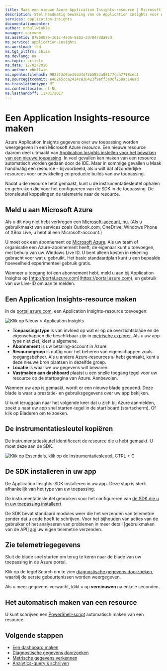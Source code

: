 ```yaml
---
title: Maak een nieuwe Azure Application Insights-resource | Microsoft Docs
description: Stel handmatig bewaking van de Application Insights voor een nieuwe live-toepassing.
services: application-insights
documentationcenter: 
author: mrbullwinkle
manager: carmonm
ms.assetid: 878b007e-161c-4e36-8ab2-3d7047d8a92d
ms.service: application-insights
ms.workload: tbd
ms.tgt_pltfrm: ibiza
ms.devlang: na
ms.topic: article
ms.date: 12/02/2016
ms.author: mbullwin
ms.openlocfilehash: 9023f3d9ae3ddd4d75b5853a08177cba7718cec1
ms.sourcegitcommit: e462e5cca2424ce36423f9eff3a0cf250ac146ad
ms.translationtype: MT
ms.contentlocale: nl-NL
ms.lasthandoff: 11/01/2017
---
```

# <a name="create-an-application-insights-resource"></a>Een Application Insights-resource maken
Azure Application Insights gegevens over uw toepassing worden weergegeven in een Microsoft Azure *resource*. Een nieuwe resource daarom deel uitmaakt van [Application Insights instellen voor het bewaken van een nieuwe toepassing][start]. In veel gevallen kan maken van een resource automatisch worden gedaan door de IDE. Maar in sommige gevallen u Maak handmatig een resource - bijvoorbeeld, als u wilt dat afzonderlijke resources voor ontwikkeling en productie builds van uw toepassing.

Nadat u de resource hebt gemaakt, kunt u de instrumentatiesleutel ophalen en gebruiken die voor het configureren van de SDK in de toepassing. De bronsleutel koppelingen de telemetrie naar de resource.

## <a name="sign-up-to-microsoft-azure"></a>Meld u aan Microsoft Azure
Als u dit nog niet hebt verkregen een [Microsoft-account, nu](http://live.com). (Als u gebruikmaakt van services zoals Outlook.com, OneDrive, Windows Phone of XBox Live, u hebt al een Microsoft-account.)

U moet ook een abonnement op [Microsoft Azure](http://azure.com). Als uw team of organisatie een Azure-abonnement heeft, de eigenaar kunt u toevoegen, met behulp van uw Windows Live ID. U bent alleen kosten in rekening gebracht voor wat u gebruikt. Het basic standaardplan kunt u een bepaalde hoeveelheid experimenteel gebruik gratis.

Wanneer u toegang tot een abonnement hebt, meld u aan bij Application Insights op [http://portal.azure.com](https://portal.azure.com), en gebruik van uw Live-ID om aan te melden.

## <a name="create-an-application-insights-resource"></a>Een Application Insights-resource maken
In de [portal.azure.com](https://portal.azure.com), een Application Insights-resource toevoegen:

![Klik op Nieuw > Application Insights](./media/app-insights-create-new-resource/01-new.png)

* **Toepassingstype** is van invloed op wat er op de overzichtsblade en de eigenschappen die beschikbaar zijn in [metrische explorer][metrics]. Als u uw app-type niet ziet, kiest u algemene.
* **Abonnement** is uw betaling-account in Azure.
* **Resourcegroep** is nuttig voor het beheren van eigenschappen zoals toegangsbeheer. Als u andere Azure-resources al hebt gemaakt, kunt u deze nieuwe bron plaatsen in dezelfde groep.
* **Locatie** is waar we uw gegevens wilt bewaren.
* **Vastmaken aan dashboard** plaatst u een snelle toegang tegel voor uw resource op de startpagina van Azure. Aanbevolen.

Wanneer uw app is gemaakt, wordt er een nieuwe blade geopend. Deze blade is waar u prestatie- en gebruiksgegevens over uw app bekijken. 

U kunt teruggaan naar het volgende keer dat u zich bij Azure aanmelden, zoekt u naar uw app snel starten-tegel in de start board (startscherm). Of klik op Bladeren om te zoeken.

## <a name="copy-the-instrumentation-key"></a>De instrumentatiesleutel kopiëren
De instrumentatiesleutel identificeert de resource die u hebt gemaakt. U moet deze aan de SDK.

![Klik op Essentials, klik op de Instrumentatiesleutel, CTRL + C](./media/app-insights-create-new-resource/02-props.png)

## <a name="install-the-sdk-in-your-app"></a>De SDK installeren in uw app
De Application Insights-SDK installeren in uw app. Deze stap is sterk afhankelijk van het type van uw toepassing. 

De instrumentatiesleutel gebruiken voor het configureren van [de SDK die u in uw toepassing installeert][start].

De SDK bevat standaard modules weer die het verzenden van telemetrie zonder dat u code hoeft te schrijven. Voor het bijhouden van acties van de gebruiker of het analyseren van problemen in meer detail [gebruikmaken van de API] [ api] uw eigen telemetrie verzenden.

## <a name="monitor"></a>Zie telemetriegegevens
Sluit de blade snel starten om terug te keren naar de blade van uw toepassing in de Azure portal.

Klik op de tegel Search om te zien [diagnostische gegevens doorzoeken][diagnostic], waarbij de eerste gebeurtenissen worden weergegeven. 

Als u meer gegevens verwacht, klikt u op **vernieuwen** na enkele seconden.

## <a name="creating-a-resource-automatically"></a>Het automatisch maken van een resource
U kunt schrijven een [PowerShell-script](app-insights-powershell.md) automatisch maken van een resource.

## <a name="next-steps"></a>Volgende stappen
* [Een dashboard maken](app-insights-dashboards.md)
* [Diagnostische gegevens doorzoeken](app-insights-diagnostic-search.md)
* [Metrische gegevens verkennen](app-insights-metrics-explorer.md)
* [Analytics-query's schrijven](app-insights-analytics.md)

<!--Link references-->

[api]: app-insights-api-custom-events-metrics.md
[diagnostic]: app-insights-diagnostic-search.md
[metrics]: app-insights-metrics-explorer.md
[start]: app-insights-overview.md


